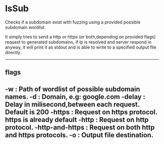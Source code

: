 # IsSub

Checks if a subdomain exist with fuzzing using a provided possible subdomain wordlist.

It simply tries to send a http or https (or both,depending on provided flags) request to generated subdomains, if 
ip is resolved and server respond in anyway, it will print it as stdout and is able to write to a specified output file directly.

---

## flags

**-w**
: Path of wordlist of possible subdomain names.
**-d**
: Domain, e.g: google.com
**-delay**
: Delay in milisecond,between each request. Default is 200 
**-https**
: Request on https protocol. https is already default
**-http**
: Request on http protocol.
**-http-and-https**
: Request on both http and https protocols.
**-o**
: Output file destination.
---
